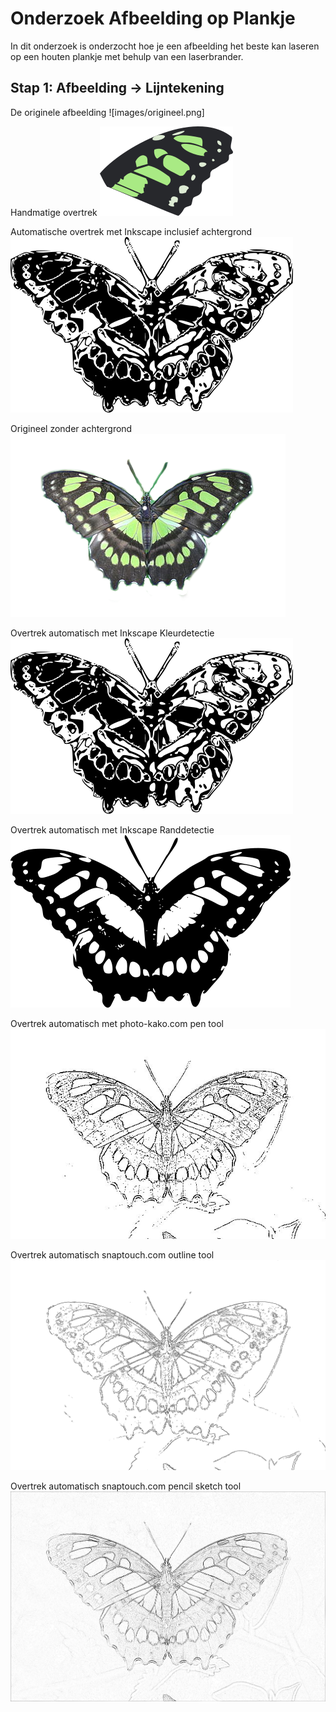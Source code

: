 # Onderzoek Afbeelding op Plankje

In dit onderzoek is onderzocht hoe je een afbeelding het beste kan laseren op een houten plankje met behulp van een laserbrander. 

## Stap 1: Afbeelding -> Lijntekening

De originele afbeelding
![images/origineel.png]

Handmatige overtrek
![images/overtrek-handmatig-inkscape.png](images/overtrek-handmatig-inkscape.png)

Automatische overtrek met Inkscape inclusief achtergrond
![images/overtrek-automatisch-inkscape-colordetection.png](images/overtrek-automatisch-inkscape-colordetection.png)

Origineel zonder achtergrond
![images/transparant.png](images/transparant.png)

Overtrek automatisch met Inkscape Kleurdetectie
![images/overtrek-automatisch-inkscape-colordetection.png](images/overtrek-automatisch-inkscape-colordetection.png)

Overtrek automatisch met Inkscape Randdetectie
![images/overtrek-automatisch-inkscape-randdetectie.png](images/overtrek-automatisch-inkscape-randdetectie.png)

Overtrek automatisch met photo-kako.com pen tool
![images/overtrek-automatisch-photo-kako.com-pen.jpg](images/overtrek-automatisch-photo-kako.com-pen.jpg)

Overtrek automatisch snaptouch.com outline tool
![images/overtrek-automatisch-snapstouch.com-outline.jpg](images/overtrek-automatisch-snapstouch.com-outline.jpg)

Overtrek automatisch snaptouch.com pencil sketch tool
![images/overtrek-automatisch-snapstouch.com-pencilsketch.jpg](images/overtrek-automatisch-snapstouch.com-pencilsketch.jpg)

